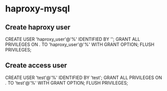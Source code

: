 # haproxy-mysql

## Create haproxy user
CREATE USER 'haproxy_user'@'%' IDENTIFIED BY '';
GRANT ALL PRIVILEGES ON *.* TO 'haproxy_user'@'%' WITH GRANT OPTION;
FLUSH PRIVILEGES;

## Create access user
CREATE USER 'test'@'%' IDENTIFIED BY 'test';
GRANT ALL PRIVILEGES ON *.* TO 'test'@'%' WITH GRANT OPTION;
FLUSH PRIVILEGES;
